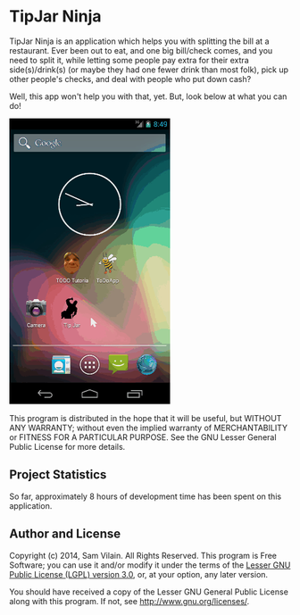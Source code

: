 # TipJar Ninja

TipJar Ninja is an application which helps you with splitting the bill
at a restaurant.  Ever been out to eat, and one big bill/check comes,
and you need to split it, while letting some people pay extra for
their extra side(s)/drink(s) (or maybe they had one fewer drink than
most folk), pick up other people's checks, and deal with people who
put down cash?

Well, this app won't help you with that, yet.  But, look below at what
you can do!

![Walk-through](screenshots/demo.gif)

This program is distributed in the hope that it will be useful,
but WITHOUT ANY WARRANTY; without even the implied warranty of
MERCHANTABILITY or FITNESS FOR A PARTICULAR PURPOSE.  See the
GNU Lesser General Public License for more details.

## Project Statistics

So far, approximately 8 hours of development time has been spent on
this application.

## Author and License

Copyright (c) 2014, Sam Vilain.  All Rights Reserved.  This program is
Free Software; you can use it and/or modify it under the terms of the
[Lesser GNU Public License (LGPL) version 3.0](https://www.gnu.org/licenses/lgpl.html),
or, at your option, any later version.

You should have received a copy of the Lesser GNU General Public
License along with this program.  If not, see <http://www.gnu.org/licenses/>.
